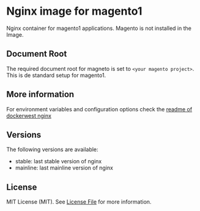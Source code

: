 Nginx image for magento1
========================

Nginx container for magento1 applications. Magento is not installed in the Image.

Document Root
-------------

The required document root for magneto is set to `<your magento project>`. This
is de standard setup for magento1.

More information
----------------

For environment variables and configuration options check the
[readme of dockerwest nginx](https://github.com/dockerwest/nginx/blob/master/README.md)

Versions
--------

The following versions are available:
- stable: last stable version of nginx
- mainline: last mainline version of nginx

License
-------

MIT License (MIT). See [License File](LICENSE.md) for more information.
